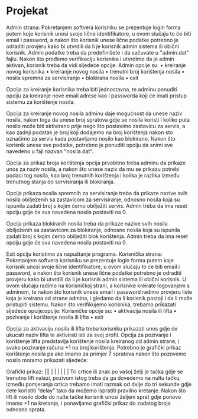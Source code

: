 # Projekat
 Admin strana:
Pokretanjem softvera korisniku se prezentuje login forma putem koje korisnik unosi svoje lične identifikatore, u ovom slučaju to će biti email i password, a nakon što korisnik unese lične podatke potrebno je odraditi provjeru kako bi utvrdili da li je korisnik admin sistema ili obični korisnik. Admin podatke treba da predefinišete i da sačuvate u "admin.dat" fajlu. Nakon što prođemo verifikaciju korisnika i utvrdimo da je admin aktivan, korisnik treba da vidi sljedeće opcije:
Admin opcije su:
•	kreiranje novog korisnika
•	kreiranje novog nosila
•	trenutni broj korištenja nosila 
•	nosila spremna za servisiranje
•	blokirana nosila
•	exit

Opcija za kreiranje korisnika treba biti jednostavna, te adminu ponuditi opciju za kreiranje nove email adrese kao i passworda koji će imati pristup sistemu za korištenje nosila.

Opcija za kreiranje novog nosila adminu daje mogućnost da unese naziv nosila, nakon toga da unese broj spratova gdje se nosila koristi i koliko puta nosilo može biti aktivirano prije nego što postavimo zastavicu za servis, a kao zadnji podatak je broj koji dodajemo na broj korištenja nakon sto označimo za servis kada postavljamo nosilo kao blokirano. Nakon što korisnik unese sve podatke, potrebno je ponuditi opciju da snimi sve navedeno u fajl nazvan "nosila.dat".

Opcija za prikaz broja korištenja opcija prvobitno treba adminu da prikaze unos za naziv nosila, a nakon što unese naziv da mu se prikazu potrebi podaci tog nosila, kao broj trenutnih korištenja i kolika je razlika između trenutnog stanja do servisiranja ili blokiranja.

Opcija prikaza nosila spremnih za servisiranje treba da prikaze nazive svih nosila obilježenih sa zastavicom za servisiranje, odnosno nosila koja su ispunila zadati broj s kojim ćemo obilježiti servis. Admin treba da ima reset opciju gdje će sva navedena nosila postaviti na 0.
 
Opcija prikaza blokiranih nosila treba da prikaze nazive svih nosila obilježenih sa zastavicom za blokiranje, odnosno nosila koja su ispunila zadati broj s kojim ćemo obilježiti blok korištenja. Admin treba da ima reset opciju gdje će sva navedena nosila postaviti na 0.

Exit opciju koristimo za napuštanje programa.
Korisnička strana:
Pokretanjem softvera korisniku se prezentuje login forma putem koje korisnik unosi svoje lične identifikatore, u ovom slučaju to će biti email i password, a nakon što korisnik unese lične podatke potrebno je odraditi provjeru kako bi utvrdili da li je korisnik admin sistema ili obični korisnik. U ovom slučaju radimo na korisničkoj strani, a korisnike kreirate logovanjem s adminom, te nakon što korisnik unese email i password radimo provjeru liste koja je kreirana od strane admina, i gledamo da li korisnik postoji i da li može pristupiti sistemu. Nakon što verifikujemo korisnika, trebamo prikazati sljedeće opcije:opcije:
Korisničke opcije su:
•	aktivacija nosila ili lifta
•	pozivanje i korištenje nosila ili lifta
•	exit

Opcija za aktivaciju nosila ili lifta treba korisniku prikazati unos gdje će ukucati naziv lifta te aktivirati isti za svoj profil.
Opcija za pozivanje i korištenje lifta predstavlja korištenje nosila kreiranog od admin strane, i svako pozivanje računa +1 na broj korištenja. Potrebno je grafički prikaz korištenje nosila pa ako imamo za primjer 7 spratova nakon što pozovemo nosilo moramo prikazati sljedeće:

Grafički prikaz:
|||
|
|
|
|
|
|
Tri crtice ili znak po vašoj želji je tačka gdje se trenutno lift nalazi, pozivom istog treba da ga dovedemo na nultu tačku, između pomjeranja crtica trebamo imati razmak od dvije do tri sekunde gdje ćete koristiti “delay” tako da možemo ispratiti pravilno kretanje. Nakon što lift ili nosilo dođe do nulte tačke korisnik unosi željeni sprat gdje ponovo imamo +1 na kretanje, i ponavljamo grafički prikaz do zadatog broja odnosno sprata.


